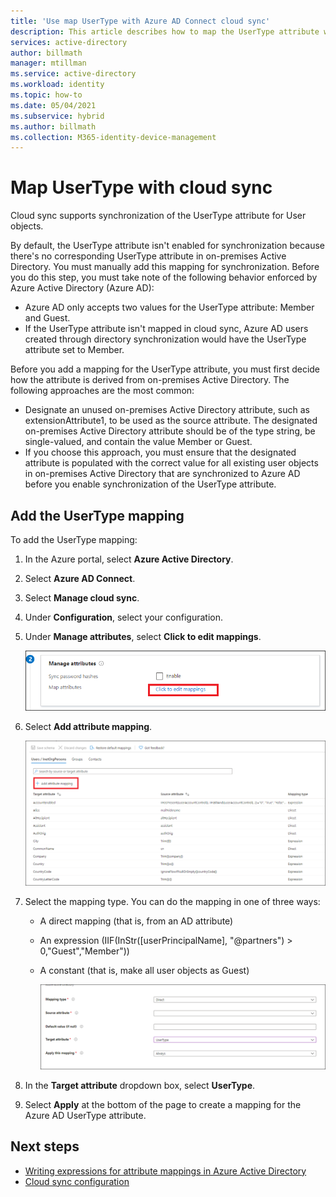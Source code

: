 ```yaml
---
title: 'Use map UserType with Azure AD Connect cloud sync'
description: This article describes how to map the UserType attribute with cloud sync.
services: active-directory
author: billmath
manager: mtillman
ms.service: active-directory
ms.workload: identity
ms.topic: how-to
ms.date: 05/04/2021
ms.subservice: hybrid
ms.author: billmath
ms.collection: M365-identity-device-management
---
```


# Map UserType with cloud sync

Cloud sync supports synchronization of the UserType attribute for User objects.

By default, the UserType attribute isn't enabled for synchronization because there's no corresponding UserType attribute in on-premises Active Directory. You must manually add this mapping for synchronization. Before you do this step, you must take note of the following behavior enforced by Azure Active Directory (Azure AD):

- Azure AD only accepts two values for the UserType attribute: Member and Guest.
- If the UserType attribute isn't mapped in cloud sync, Azure AD users created through directory synchronization would have the UserType attribute set to Member.

Before you add a mapping for the UserType attribute, you must first decide how the attribute is derived from on-premises Active Directory. The following approaches are the most common:

 - Designate an unused on-premises Active Directory attribute, such as extensionAttribute1, to be used as the source attribute. The designated on-premises Active Directory attribute should be of the type string, be single-valued, and contain the value Member or Guest.
 - If you choose this approach, you must ensure that the designated attribute is populated with the correct value for all existing user objects in on-premises Active Directory that are synchronized to Azure AD before you enable synchronization of the UserType attribute.

## Add the UserType mapping
To add the UserType mapping:

 1. In the Azure portal, select **Azure Active Directory**.
 1. Select **Azure AD Connect**.
 1. Select **Manage cloud sync**.
 1. Under **Configuration**, select your configuration.
 1. Under **Manage attributes**, select **Click to edit mappings**.
 
    ![Screenshot that shows editing the attribute mappings.](media/how-to-map-usertype/usertype-1.png) 

 1. Select **Add attribute mapping**.
 
    ![Screenshot that shows adding a new attribute mapping.](media/how-to-map-usertype/usertype-2.png) 
1. Select the mapping type. You can do the mapping in one of three ways:
   - A direct mapping (that is, from an AD attribute)
   - An expression (IIF(InStr([userPrincipalName], "@partners") > 0,"Guest","Member"))
   - A constant (that is, make all user objects as Guest)
 
     ![Screenshot that shows adding a UserType attribute.](media/how-to-map-usertype/usertype-3.png)

1. In the **Target attribute** dropdown box, select **UserType**.
1. Select **Apply** at the bottom of the page to create a mapping for the Azure AD UserType attribute.

## Next steps 

- [Writing expressions for attribute mappings in Azure Active Directory](reference-expressions.md)
- [Cloud sync configuration](how-to-configure.md)
